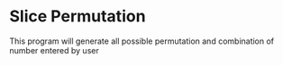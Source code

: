 # Slice Permutation

This program will generate all possible permutation and combination of number entered by user
